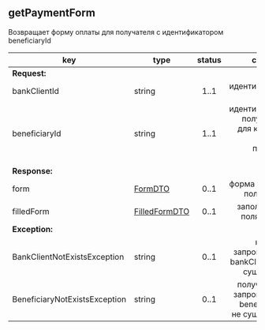## getPaymentForm

Возвращает форму оплаты для получателя с идентификатором beneficiaryId

key | type | status | comment
--- | ---- | :----: | ---:
**Request:** | | |
bankClientId | string | 1..1 | идентификатор клиента
beneficiaryId | string | 1..1 | идентификатор получателя, для которого нужно получить форму
**Response:** | | |
form | [FormDTO](#formdto) | 0..1 | форма данного получателя
filledForm | [FilledFormDTO](#filledformdto) | 0..1 | заполненные поля формы
**Exception:** | | |
BankClientNotExistsException | string | 0..1 | клиент с запрошенным bankClientId не существует
BeneficiaryNotExistsException | string | 0..1 | получатель с запрошенным beneficiaryId не существует
